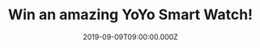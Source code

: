 ---
campaign-uuid: "c-7d900bd1-c80a-47ab-9cfb-0b20307ca916"
type: "Competition"
category: "Technology"
date: "2019-09-09T09:00:00.000Z"
end-date: "2019-10-09T23:59:00.000Z"
disable-form: false
is_promoted: false
has_entry_page: true
title: "Win an amazing YoYo Smart Watch!"
competition-description: "<p>Live your best life with the amazing YoYo Smart Watch.\
  \ The Smart Watch that will become your best friend. We are giving away one Smart\
  \ Watch to one lucky member to win. Music Player Control, Automatically Sleep Monitor\
  \ Control, Weather Forecast Function… and many more features for you to discover.</p>\n\
  <p>Want it? Click below for a chance to win.</p>\n"
hero-header: "Win an amazing YoYo Smart Watch!"
terms-confirmation: "N/A"
banner-img: "https://assets.expresslyapp.com/asset-0d30e1b1-8964-487c-bdf1-dd856cab2ee8.jpg"
logo-left-href: "aaa.nme.com"
logo-left-image: "https://assets.expresslyapp.com/asset-ce78a87f-ff81-49d1-8938-ba6c3e92e2a3.jpg"
logo-left-title: "NME AAA"
bg-image-hero: "https://assets.expresslyapp.com/asset-55db5bb8-5b14-4fa1-984e-a3b0cf800a18.jpg"
bg-image-first: "https://assets.expresslyapp.com/asset-5f1e2b4b-5e27-4085-88c1-256f109cf49a.jpg"
section1-content: "<p>This Smart Watch has it all: Control the music player, monitor\
  \ your deep sleep time and light sleep time. Accurately and effectively sleep quality\
  \ analysis can help you to better understand your healthy status. Long press the\
  \ control area to enter the face. Then touch the area to enter to last / next song\
  \ or pause it. Fitness tracker will show you the weather information, Receive call,\
  \ calendar, SMS and Social media notifications on display!</p>\n<p>You won’t miss\
  \ anything. Think no more and enter below for a chance to win such an amazing gift!</p>\n\
  <p>Good luck!</p>\n"
entry-title: "Win an amazing YoYo Smart Watch!"
entry-content: "<p>Enter the draw to win an amazing YoYo Smart Watch by completing\
  \ the form below before 23:59 on the 9th of October 2019.</p>\n"
has-winner: false
prize-description: "An amazing YoYo Smart Watch"
special-conditions: "Multiple entries are allowed up to one every day.\r\n\r\nThis\
  \ competition is also available on: http://club.expressly.io/competitons/smart-watch-giveaway"
country-restrictions:
- "GB"
---
